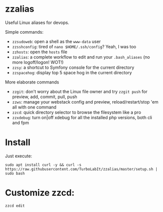 # zzalias
Useful Linux aliases for devops.


Simple commands:

* `zzsudoweb`: open a shell as the `www-data` user
* `zzsshconfig`: tired of `nano $HOME/.ssh/config`? Yeah, I was too
* `zzhosts`: open the `hosts` file
* `zzalias`: a complete workflow to edit and run your `.bash_aliases` (no more logoff/logon! WOT!)
* `zzsy`: a shortcut to Symfony console for the current directory
* `zzspacehog`: display top 5 space hog in the current directory


More elaborate commands

* `zzgit`: don't worry about the Linux file owner and try `zzgit push` for preview, add, commit, pull, push
* `zzws`: manage your webstack config and preview, reload/restart/stop 'em all with one command
* `zzcd`: quick directory selector to browse the filesystem like a pro
* `zzxdebug`: turn on|off xdebug for all the installed php versions, both cli and fpm


# Install
Just execute:

```
sudo apt install curl -y && curl -s https://raw.githubusercontent.com/TurboLabIt/zzalias/master/setup.sh | sudo bash
```


# Customize zzcd:

````
zzcd edit

````
